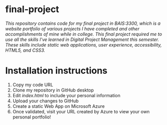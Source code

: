 # final-project

*This repository contains code for my final project in BAIS:3300, which is a website portfolio of various projects I have completed and other accomplishments of mine while in college. This final project required me to use all the skills I've learned in Digital Project Management this semester. These skills include static web applications, user experience, accessibility, HTML5, and CSS3.*

# Installation instructions
1. Copy my code URL
2. Clone my repository in GitHub desktop
3. Edit *index.html* to include your personal information
4. Upload your changes to GitHub
5. Create a static Web App on Microsoft Azure
6. Once validated, visit your URL created by Azure to view your own personal portfolio!

